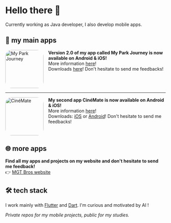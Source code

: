 # Hello there 👋

Currently working as Java developer, I also develop mobile apps.

## 📱 my main apps

<img src="https://mgt-bros.com/myparkjourney/icon.png" alt="My Park Journey" width="120" align="left" style="border-radius: 20px; margin-right: 15px;"/>

**Version 2.0 of my app called My Park Journey is now available on Android & iOS!**  
More information [here](https://mgt-bros.com/myparkjourney)!  
Downloads [here](https://mgt-bros.com/myparkjourney/downloads/)! Don't hesitate to send me feedbacks!

<br clear="left"/>

---

<img src="https://mgt-bros.com/cinemate/icon.png" alt="CinéMate" width="120" align="left" style="border-radius: 20px; margin-right: 15px;"/>

**My second app CinéMate is now available on Android & iOS!**  
More information [here](https://mgt-bros.com/cinemate)!  
Downloads: [iOS](https://apps.apple.com/us/app/cinémate/id6502531851) or [Android](https://play.google.com/store/apps/details?id=com.mgtbros.movie_partners)! Don't hesitate to send me feedbacks!

<br clear="left"/>

## 🌐 more apps

**Find all my apps and projects on my website and don't hesitate to send me feedback!**  
👉 [MGT Bros website](https://mgt-bros.com)

## 🛠️ tech stack

I work mainly with [Flutter](https://flutter.dev/) and [Dart](https://dart.dev/).
I'm curious and motivated by AI !

*Private repos for my mobile projects, public for my studies.*
